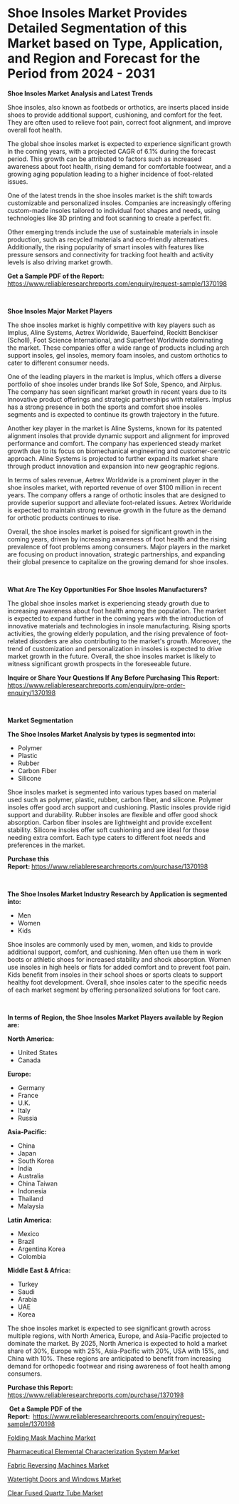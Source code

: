 <p><h1>Shoe Insoles Market Provides Detailed Segmentation of this Market based on Type, Application, and Region and Forecast for the Period from 2024 - 2031</h1></p><p><strong>Shoe Insoles Market Analysis and Latest Trends</strong></p>
<p><p>Shoe insoles, also known as footbeds or orthotics, are inserts placed inside shoes to provide additional support, cushioning, and comfort for the feet. They are often used to relieve foot pain, correct foot alignment, and improve overall foot health.</p><p>The global shoe insoles market is expected to experience significant growth in the coming years, with a projected CAGR of 6.1% during the forecast period. This growth can be attributed to factors such as increased awareness about foot health, rising demand for comfortable footwear, and a growing aging population leading to a higher incidence of foot-related issues.</p><p>One of the latest trends in the shoe insoles market is the shift towards customizable and personalized insoles. Companies are increasingly offering custom-made insoles tailored to individual foot shapes and needs, using technologies like 3D printing and foot scanning to create a perfect fit.</p><p>Other emerging trends include the use of sustainable materials in insole production, such as recycled materials and eco-friendly alternatives. Additionally, the rising popularity of smart insoles with features like pressure sensors and connectivity for tracking foot health and activity levels is also driving market growth.</p></p>
<p><strong>Get a Sample PDF of the Report:&nbsp;</strong> <a href="https://www.reliableresearchreports.com/enquiry/request-sample/1370198">https://www.reliableresearchreports.com/enquiry/request-sample/1370198</a></p>
<p>&nbsp;</p>
<p><strong>Shoe Insoles Major Market Players</strong></p>
<p><p>The shoe insoles market is highly competitive with key players such as Implus, Aline Systems, Aetrex Worldwide, Bauerfeind, Reckitt Benckiser (Scholl), Foot Science International, and Superfeet Worldwide dominating the market. These companies offer a wide range of products including arch support insoles, gel insoles, memory foam insoles, and custom orthotics to cater to different consumer needs.</p><p>One of the leading players in the market is Implus, which offers a diverse portfolio of shoe insoles under brands like Sof Sole, Spenco, and Airplus. The company has seen significant market growth in recent years due to its innovative product offerings and strategic partnerships with retailers. Implus has a strong presence in both the sports and comfort shoe insoles segments and is expected to continue its growth trajectory in the future.</p><p>Another key player in the market is Aline Systems, known for its patented alignment insoles that provide dynamic support and alignment for improved performance and comfort. The company has experienced steady market growth due to its focus on biomechanical engineering and customer-centric approach. Aline Systems is projected to further expand its market share through product innovation and expansion into new geographic regions.</p><p>In terms of sales revenue, Aetrex Worldwide is a prominent player in the shoe insoles market, with reported revenue of over $100 million in recent years. The company offers a range of orthotic insoles that are designed to provide superior support and alleviate foot-related issues. Aetrex Worldwide is expected to maintain strong revenue growth in the future as the demand for orthotic products continues to rise.</p><p>Overall, the shoe insoles market is poised for significant growth in the coming years, driven by increasing awareness of foot health and the rising prevalence of foot problems among consumers. Major players in the market are focusing on product innovation, strategic partnerships, and expanding their global presence to capitalize on the growing demand for shoe insoles.</p></p>
<p>&nbsp;</p>
<p><strong>What Are The Key Opportunities For Shoe Insoles Manufacturers?</strong></p>
<p><p>The global shoe insoles market is experiencing steady growth due to increasing awareness about foot health among the population. The market is expected to expand further in the coming years with the introduction of innovative materials and technologies in insole manufacturing. Rising sports activities, the growing elderly population, and the rising prevalence of foot-related disorders are also contributing to the market's growth. Moreover, the trend of customization and personalization in insoles is expected to drive market growth in the future. Overall, the shoe insoles market is likely to witness significant growth prospects in the foreseeable future.</p></p>
<p><strong>Inquire or Share Your Questions If Any Before Purchasing This Report:</strong> <a href="https://www.reliableresearchreports.com/enquiry/pre-order-enquiry/1370198">https://www.reliableresearchreports.com/enquiry/pre-order-enquiry/1370198</a></p>
<p>&nbsp;</p>
<p><strong>Market Segmentation</strong></p>
<p><strong>The Shoe Insoles Market Analysis by types is segmented into:</strong></p>
<p><ul><li>Polymer</li><li>Plastic</li><li>Rubber</li><li>Carbon Fiber</li><li>Silicone</li></ul></p>
<p><p>Shoe insoles market is segmented into various types based on material used such as polymer, plastic, rubber, carbon fiber, and silicone. Polymer insoles offer good arch support and cushioning. Plastic insoles provide rigid support and durability. Rubber insoles are flexible and offer good shock absorption. Carbon fiber insoles are lightweight and provide excellent stability. Silicone insoles offer soft cushioning and are ideal for those needing extra comfort. Each type caters to different foot needs and preferences in the market.</p></p>
<p><strong>Purchase this Report:&nbsp;</strong><a href="https://www.reliableresearchreports.com/purchase/1370198">https://www.reliableresearchreports.com/purchase/1370198</a></p>
<p>&nbsp;</p>
<p><strong>The Shoe Insoles Market Industry Research by Application is segmented into:</strong></p>
<p><ul><li>Men</li><li>Women</li><li>Kids</li></ul></p>
<p><p>Shoe insoles are commonly used by men, women, and kids to provide additional support, comfort, and cushioning. Men often use them in work boots or athletic shoes for increased stability and shock absorption. Women use insoles in high heels or flats for added comfort and to prevent foot pain. Kids benefit from insoles in their school shoes or sports cleats to support healthy foot development. Overall, shoe insoles cater to the specific needs of each market segment by offering personalized solutions for foot care.</p></p>
<p>&nbsp;</p>
<p><strong>In terms of Region, the Shoe Insoles Market Players available by Region are:</strong></p>
<p>
    <p> <strong> North America: </strong>
        <ul>
            <li>United States</li>
            <li>Canada</li>
        </ul>
        </p> 
    <p> <strong> Europe: </strong>
        <ul>
            <li>Germany</li>
            <li>France</li>
            <li>U.K.</li>
            <li>Italy</li>
            <li>Russia</li>
        </ul>
        </p> 
    <p> <strong> Asia-Pacific: </strong>
        <ul>
            <li>China</li>
            <li>Japan</li>
            <li>South Korea</li>
            <li>India</li>
            <li>Australia</li>
            <li>China Taiwan</li>
            <li>Indonesia</li>
            <li>Thailand</li>
            <li>Malaysia</li>
        </ul>
        </p> 
    <p> <strong> Latin America: </strong>
        <ul>
            <li>Mexico</li>
            <li>Brazil</li>
            <li>Argentina Korea</li>
            <li>Colombia</li>
        </ul>
        </p> 
    <p> <strong> Middle East & Africa: </strong>
        <ul>
            <li>Turkey</li>
            <li>Saudi</li>
            <li>Arabia</li>
            <li>UAE</li>
            <li>Korea</li>
        </ul>
    </p>
    </p>
<p><p>The shoe insoles market is expected to see significant growth across multiple regions, with North America, Europe, and Asia-Pacific projected to dominate the market. By 2025, North America is expected to hold a market share of 30%, Europe with 25%, Asia-Pacific with 20%, USA with 15%, and China with 10%. These regions are anticipated to benefit from increasing demand for orthopedic footwear and rising awareness of foot health among consumers.</p></p>
<p><strong>Purchase this Report: </strong><a href="https://www.reliableresearchreports.com/purchase/1370198">https://www.reliableresearchreports.com/purchase/1370198</a></p>
<p>&nbsp;<strong>Get a Sample PDF of the Report:&nbsp;&nbsp;</strong><a href="https://www.reliableresearchreports.com/enquiry/request-sample/1370198">https://www.reliableresearchreports.com/enquiry/request-sample/1370198</a></p>
<p><strong></strong></p>
<p><p><a href="https://medium.com/@kartik.reportprime/folding-mask-machine-market-size-market-outlook-and-market-forecast-2024-to-2031-598f78e1a901">Folding Mask Machine Market</a></p><p><a href="https://medium.com/@kartik.reportprime/analyzing-pharmaceutical-elemental-characterization-system-market-global-industry-perspective-and-51a2dafc03d2">Pharmaceutical Elemental Characterization System Market</a></p><p><a href="https://medium.com/@kartik.reportprime/fabric-reversing-machines-market-insights-into-market-cagr-market-trends-and-growth-strategies-84c688fca946">Fabric Reversing Machines Market</a></p><p><a href="https://github.com/FassouRP/Market-Research-Report-List-3/blob/main/watertight-doors-and-windows-market.md">Watertight Doors and Windows Market</a></p><p><a href="https://github.com/rahu1506/Market-Research-Report-List-2/blob/main/clear-fused-quartz-tube-market.md">Clear Fused Quartz Tube Market</a></p></p>